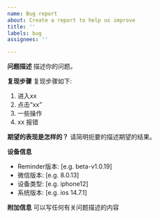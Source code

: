 ```yaml
---
name: Bug report
about: Create a report to help us improve
title: ''
labels: bug
assignees: ''

---
```


**问题描述**
描述你的问题。

**复现步骤**
复现步骤如下:
1. 进入xx
2. 点击“xx”
3. 一些操作
4. xx 报错

**期望的表现是怎样的？**
请简明扼要的描述期望的结果。

**设备信息**
 - Reminder版本: [e.g. beta-v1.0.19]
 - 微信版本: [e.g. 8.0.13]
 - 设备类型: [e.g. iphone12]
 - 系统版本: [e.g. ios 14.7.1]

**附加信息**
可以写任何有关问题描述的内容
